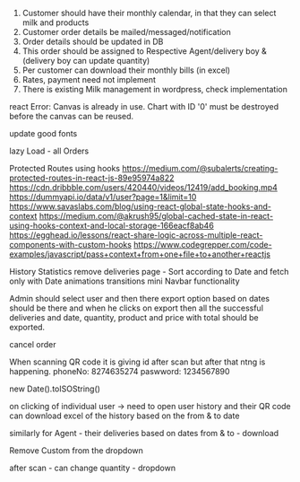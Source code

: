 1. Customer should have their monthly calendar, in that they can select milk and products
2. Customer order details be mailed/messaged/notification
3. Order details should be updated in DB
4. This order should be assigned to Respective Agent/delivery boy & (delivery boy can update quantity)
5. Per customer can download their monthly bills (in excel)
6. Rates, payment need not implement
7. There is existing Milk management in wordpress, check implementation

<!-- add email login validation and phone number validation -->

react Error: Canvas is already in use. Chart with ID '0' must be destroyed before the canvas can be reused.

update good fonts

lazy Load - all Orders

Protected Routes using hooks
https://medium.com/@subalerts/creating-protected-routes-in-react-js-89e95974a822
https://cdn.dribbble.com/users/420440/videos/12419/add_booking.mp4
https://dummyapi.io/data/v1/user?page=1&limit=10
https://www.savaslabs.com/blog/using-react-global-state-hooks-and-context
https://medium.com/@akrush95/global-cached-state-in-react-using-hooks-context-and-local-storage-166eacf8ab46
https://egghead.io/lessons/react-share-logic-across-multiple-react-components-with-custom-hooks
https://www.codegrepper.com/code-examples/javascript/pass+context+from+one+file+to+another+reactjs

History
Statistics
remove deliveries page -
Sort according to Date and fetch only with Date
animations transitions
mini Navbar functionality

Admin should select user and then there export option based on dates should be there and when he clicks on export then all the successful deliveries and date, quantity, product and price with total should be exported.

cancel order

When scanning QR code it is giving id after scan but after that ntng is happening.
phoneNo: 8274635274
paswword: 1234567890

new Date().toISOString()

on clicking of individual user -> need to open user history and their QR code
can download excel of the history based on the from & to date

similarly for Agent - their deliveries based on dates from & to - download

Remove Custom from the dropdown

after scan - can change quantity - dropdown
